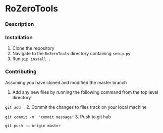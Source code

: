 # RoZeroTools

### Description



### Installation

1. Clone the repository
2. Navigate to the `RoZeroTools` directory containing `setup.py`
3. Run `pip install .`


### Contributing
Assuming you have cloned and modified the master branch
1. Add any new files by running the following command from the top level directory

`git add .`
2. Commit the changes to files track on your local machine

`git commit -m  "commit message"`
3. Push to git hub

`git push -u origin master`
